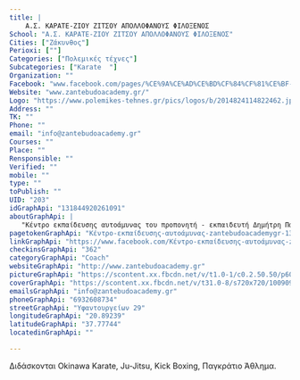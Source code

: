 ```yaml
---
title: |
    Α.Σ. ΚΑΡΑΤΕ-ΖΙΟΥ ΖΙΤΣΟΥ ΑΠΟΛΛΟΦΑΝΟΥΣ ΦΙΛΟΞΕΝΟΣ
School: "Α.Σ. ΚΑΡΑΤΕ-ΖΙΟΥ ΖΙΤΣΟΥ ΑΠΟΛΛΟΦΑΝΟΥΣ ΦΙΛΟΞΕΝΟΣ"
Cities: ["Ζάκυνθος"]
Perioxi: [""]
Categories: ["Πολεμικές τέχνες"]
Subcategories: ["Karate  "]
Organization: ""
Facebook: "www.facebook.com/pages/%CE%9A%CE%AD%CE%BD%CF%84%CF%81%CE%BF-%CE%B5%CE%BA%CF%80%CE%B1%CE%AF%CE%B4%CE%B5%CF%85%CF%83%CE%B7%CF%82-%CE%B1%CF%85%CF%84%CE%BF%CE%AC%CE%BC%CF%85%CE%BD%CE%B1%CF%82-zantebudoacademygr/131844920261091?sk=timeline"
Website: "www.zantebudoacademy.gr/"
Logo: "https://www.polemikes-tehnes.gr/pics/logos/b/2014824114822462.jpg"
Address: ""
TK: ""
Phone: ""
email: "info@zantebudoacademy.gr"
Courses: ""
Place: ""
Rensponsible: ""
Verified: ""
mobile: ""
type: ""
toPublish: ""
UID: "203"
idGraphApi: "131844920261091"
aboutGraphApi: | 
   "Κέντρο εκπαίδευσης αυτοάμυνας του προπονητή - εκπαιδευτή Δημήτρη Παναγιωτόπουλου."
pagetokenGraphApi: "Κέντρο-εκπαίδευσης-αυτοάμυνας-zantebudoacademygr-131844920261091"
linkGraphApi: "https://www.facebook.com/Κέντρο-εκπαίδευσης-αυτοάμυνας-zantebudoacademygr-131844920261091/"
checkinsGraphApi: "362"
categoryGraphApi: "Coach"
websiteGraphApi: "http://www.zantebudoacademy.gr"
pictureGraphApi: "https://scontent.xx.fbcdn.net/v/t1.0-1/c0.2.50.50/p60x60/374666_131886286923621_419644909_n.jpg?oh=2bad97a490051c37490187e0e8cb3346&amp;oe=5B48F854"
coverGraphApi: "https://scontent.xx.fbcdn.net/v/t31.0-8/s720x720/1009095_658127060966205_3947483491457717283_o.jpg?oh=24525a5afb265fe06d0add65186c6335&amp;oe=5B39C70E"
emailsGraphApi: "info@zantebudoacademy.gr"
phoneGraphApi: "6932608734"
streetGraphApi: "Υφαντουργείων 29"
longitudeGraphApi: "20.89239"
latitudeGraphApi: "37.77744"
locatedinGraphApi: ""

---
```


Διδάσκονται Okinawa Karate, Ju-Jitsu, Kick Boxing, Παγκράτιο Άθλημα.

